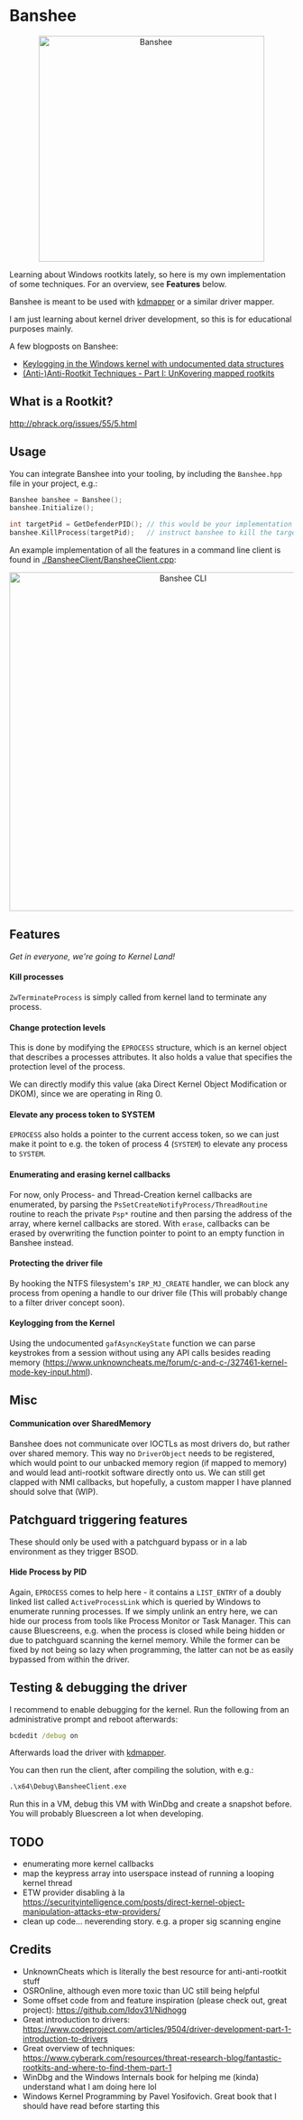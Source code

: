 # Banshee

<p align="center">
<img src="./img/Banshee.jpg" alt="Banshee" width="400" />
</p>

Learning about Windows rootkits lately, so here is my own implementation of some techniques. For an overview, see **Features** below.

Banshee is meant to be used with [kdmapper](https://github.com/TheCruZ/kdmapper) or a similar driver mapper.

I am just learning about kernel driver development, so this is for educational purposes mainly.

A few blogposts on Banshee:

* [Keylogging in the Windows kernel with undocumented data structures](https://eversinc33.com/posts/kernel-mode-keylogging/)
* [(Anti-)Anti-Rootkit Techniques - Part I: UnKovering mapped rootkits](https://eversinc33.com/posts/anti-anti-rootkit-part-i/)

## What is a Rootkit?

http://phrack.org/issues/55/5.html

## Usage

You can integrate Banshee into your tooling, by including the `Banshee.hpp` file in your project, e.g.:

```c++
Banshee banshee = Banshee();
banshee.Initialize();

int targetPid = GetDefenderPID(); // this would be your implementation
banshee.KillProcess(targetPid);   // instruct banshee to kill the targetprocess
```

An example implementation of all the features in a command line client is found in [./BansheeClient/BansheeClient.cpp](./BansheeClient/BansheeClient.cpp):

<p align="center">
<img src="./img/CLI.png" alt="Banshee CLI" width="600"/>
</p>

## Features

*Get in everyone, we're going to Kernel Land!*

#### Kill processes

`ZwTerminateProcess` is simply called from kernel land to terminate any process.

#### Change protection levels

This is done by modifying the `EPROCESS` structure, which is an kernel object that describes a processes attributes. It also holds a value that specifies the protection level of the process. 

We can directly modify this value (aka Direct Kernel Object Modification or DKOM), since we are operating in Ring 0.

#### Elevate any process token to SYSTEM

`EPROCESS` also holds a pointer to the current access token, so we can just make it point to e.g. the token of process 4 (`SYSTEM`) to elevate any process to `SYSTEM`.

#### Enumerating and erasing kernel callbacks

For now, only Process- and Thread-Creation kernel callbacks are enumerated, by parsing the `PsSetCreateNotifyProcess/ThreadRoutine` routine to reach the private `Psp*` routine and then parsing the address of the array, where kernel callbacks are stored. With `erase`, callbacks can be erased by overwriting the function pointer to point to an empty function in Banshee instead.

#### Protecting the driver file 

By hooking the NTFS filesystem's `IRP_MJ_CREATE` handler, we can block any process from opening a handle to our driver file (This will probably change to a filter driver concept soon).

#### Keylogging from the Kernel

Using the undocumented `gafAsyncKeyState` function we can parse keystrokes from a session without using any API calls besides reading memory (https://www.unknowncheats.me/forum/c-and-c-/327461-kernel-mode-key-input.html).

## Misc

#### Communication over SharedMemory

Banshee does not communicate over IOCTLs as most drivers do, but rather over shared memory. This way no `DriverObject` needs to be registered, which would point to our unbacked memory region (if mapped to memory) and would lead anti-rootkit software directly onto us. We can still get clapped with NMI callbacks, but hopefully, a custom mapper I have planned should solve that (WIP).

## Patchguard triggering features

These should only be used with a patchguard bypass or in a lab environment as they trigger BSOD.

#### Hide Process by PID

Again, `EPROCESS` comes to help here - it contains a `LIST_ENTRY` of a doubly linked list called `ActiveProcessLink` which is queried by Windows to enumerate running processes. If we simply unlink an entry here, we can hide our process from tools like Process Monitor or Task Manager. This can cause Bluescreens, e.g. when the process is closed while being hidden or due to patchguard scanning the kernel memory. While the former can be fixed by not being so lazy when programming, the latter can not be as easily bypassed from within the driver.

## Testing & debugging the driver

I recommend to enable debugging for the kernel. Run the following from an administrative prompt and reboot afterwards:

```cmd
bcdedit /debug on
```

Afterwards load the driver with [kdmapper](https://github.com/TheCruZ/kdmapper). 

You can then run the client, after compiling the solution, with e.g.:

```cmd
.\x64\Debug\BansheeClient.exe
```

Run this in a VM, debug this VM with WinDbg and create a snapshot before. You will probably Bluescreen a lot when developing.

## TODO 

* enumerating more kernel callbacks
* map the keypress array into userspace instead of running a looping kernel thread
* ETW provider disabling à la https://securityintelligence.com/posts/direct-kernel-object-manipulation-attacks-etw-providers/
* clean up code... neverending story. e.g. a proper sig scanning engine

## Credits

* UnknownCheats which is literally the best resource for anti-anti-rootkit stuff
* OSROnline, although even more toxic than UC still being helpful 
* Some offset code from and feature inspiration (please check out, great project): https://github.com/Idov31/Nidhogg
* Great introduction to drivers: https://www.codeproject.com/articles/9504/driver-development-part-1-introduction-to-drivers
* Great overview of techniques: https://www.cyberark.com/resources/threat-research-blog/fantastic-rootkits-and-where-to-find-them-part-1
* WinDbg and the Windows Internals book for helping me (kinda) understand what I am doing here lol
* Windows Kernel Programming by Pavel Yosifovich. Great book that I should have read before starting this

